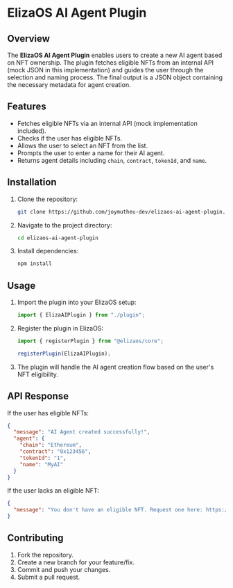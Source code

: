 # ElizaOS AI Agent Plugin

## Overview
The **ElizaOS AI Agent Plugin** enables users to create a new AI agent based on NFT ownership. The plugin fetches eligible NFTs from an internal API (mock JSON in this implementation) and guides the user through the selection and naming process. The final output is a JSON object containing the necessary metadata for agent creation.

## Features
- Fetches eligible NFTs via an internal API (mock implementation included).
- Checks if the user has eligible NFTs.
- Allows the user to select an NFT from the list.
- Prompts the user to enter a name for their AI agent.
- Returns agent details including `chain`, `contract`, `tokenId`, and `name`.

## Installation
1. Clone the repository:
   ```sh
   git clone https://github.com/joymutheu-dev/elizaos-ai-agent-plugin.git
   ```
2. Navigate to the project directory:
   ```sh
   cd elizaos-ai-agent-plugin
   ```
3. Install dependencies:
   ```sh
   npm install
   ```

## Usage
1. Import the plugin into your ElizaOS setup:
   ```typescript
   import { ElizaAIPlugin } from "./plugin";
   ```
2. Register the plugin in ElizaOS:
   ```typescript
   import { registerPlugin } from "@elizaos/core";
   
   registerPlugin(ElizaAIPlugin);
   ```
3. The plugin will handle the AI agent creation flow based on the user's NFT eligibility.

## API Response 
If the user has eligible NFTs:
```json
{
  "message": "AI Agent created successfully!",
  "agent": {
    "chain": "Ethereum",
    "contract": "0x123456",
    "tokenId": "1",
    "name": "MyAI"
  }
}
```
If the user lacks an eligible NFT:
```json
{
  "message": "You don't have an eligible NFT. Request one here: https://nftcollection.com/request"
}
```

## Contributing
1. Fork the repository.
2. Create a new branch for your feature/fix.
3. Commit and push your changes.
4. Submit a pull request.


